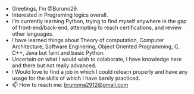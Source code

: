 - Greetings, I’m @Buruno29.
- Interested in Programing logics overall.
- I’m currently learning Python, trying to find myself anywhere in the gap of front-end/back-end, 
attempting to reach certifications, and review other languages.
- I have learned things about Theory of computation, Computer Architecture, Software Enginering, Object Oriented Programming,
C, C++, Java but faint and basic Python.
- Uncertain on what I would wish to colaborate, I have knowledge here and there but not really advanced.
- I Would love to find a job in which I could relearn properly and have any usage for the skills of which
I have barely practiced.
- 📫 How to reach me: brunoma2912@gmail.com 

<!---
Buruno29/Buruno29 is a ✨ special ✨ repository because its `README.md` (this file) appears on your GitHub profile.
You can click the Preview link to take a look at your changes.
--->
